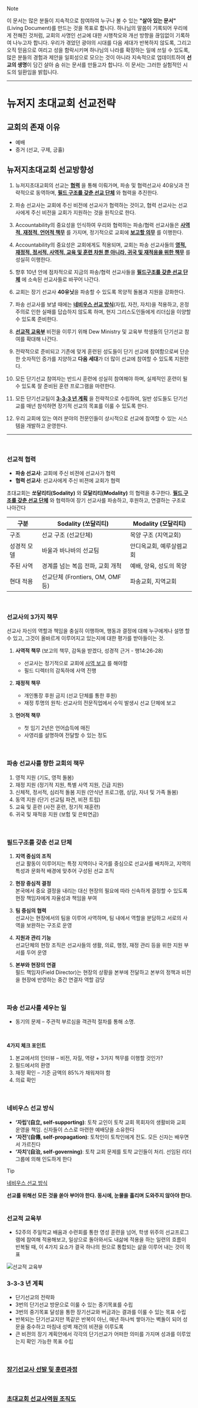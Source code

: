 > [!NOTE]
> 이 문서는 많은 분들이 지속적으로 참여하여 누구나 볼 수 있는 **"살아 있는 문서"**(Living Document)를 만드는 것을 목표로 합니다. 하나님의 말씀이 기록되어 우리에게 전해진 것처럼, 교회의 사명인 선교에 대한 시행착오와 개선 방향을 끊임없이 기록하여 나누고자 합니다. 우리가 겪었던 광야의 시대를 다음 세대가 반복하지 않도록, 그리고 오직 믿음으로 여리고 성을 함락시키며 하나님의 나라를 확장하는 일에 쓰일 수 있도록, 많은 분들의 경험과 제안을 일회성으로 모으는 것이 아니라 지속적으로 업데이트하여 **선교의 생명**이 담긴 살아 숨 쉬는 문서를 만들고자 합니다. 이 문서는 그러한 실험적인 시도의 일환임을 밝힙니다.

-----

뉴저지 초대교회 선교전략
=======

## 교회의 존재 이유
* 예배 
* 증거 (선교, 구제, 긍휼) 

 
## 뉴저지초대교회 선교방향성
1. 뉴저지초대교회의 선교는 **[협력](#선교적-협력)** 을 통해 이뤄가며, 파송 및 협력선교사 40유닛과 전략적으로 동역하며, **[필드 구조를 갖춘 선교 단체](#필드구조를-갖춘-선교-단체)** 와 협력을 추진한다.

2. 파송 선교사는 교회에 주신 비전에 선교사가 협력하는 것이고, 협력 선교사는 선교사에게 주신 비전을 교회가 지원하는 것을 원칙으로 한다.

3. Accountability의 중요성을 인식하여 우리와 협력하는 파송/협력 선교사들은 **[사역적, 재정적, 언어적 책무](#선교사의-3가지-책무)** 를 가지며, 정기적으로 교회에 **[보고할 의무](02.사역보고서/README.md)** 를 이행한다.

4. Accountability의 중요성은 교회에게도 적용되며, 교회는 파송 선교사들의 **[영적, 재정적, 정서적, 사역적, 교육 및 훈련 차원 뿐 아니라, 귀국 및 재적응을 위한 책무](#파송-선교사를-향한-교회의-책무)** 를 성실히 이행한다.

5. 향후 10년 안에 점차적으로 지금의 파송/협력 선교사들을 **[필드구조를 갖춘 선교 단체](#필드구조를-갖춘-선교-단체)** 에 소속된 선교사들로 바꾸어 나간다.

6. 교회는 장기 선교사 **40유닛**을 파송할 수 있도록 목양적 돌봄과 지원을 강화한다.

7. 파송 선교사를 보낼 때에는 **[네비우스 선교 방식](#네비우스-선교-방식)**(자립, 자전, 자치)을 적용하고, 온정주의로 인한 실패를 답습하지 않도록 하며, 현지 그리스도인들에게 리더십을 이양할 수 있도록 준비한다.

8. **[선교적 교육부](#선교적-교육부)** 비전을 이루기 위해 Dew Ministry 및 교육부 학생들의 단기선교 참여를 확대해 나간다.

9. 전략적으로 준비되고 기존에 맞게 훈련된 성도들이 단기 선교에 참여함으로써 단순한 숫자적인 증가를 지양하고 **다음 세대**가 더 많이 선교에 참여할 수 있도록 지원한다.

10. 모든 단기선교 참여자는 반드시 훈련에 성실히 참여해야 하며, 실제적인 훈련이 될 수 있도록 잘 준비된 훈련 프로그램을 마련한다.

11. 모든 단기선교팀이 **[3-3-3 년 계획](#3-3-3-년-계획)** 을 전략적으로 수립하여, 일반 성도들도 단기선교를 매년 참석하면 장기적 선교의 목표를 이룰 수 있도록 한다.

12. 우리 교회에 있는 여러 분야의 전문인들이 상시적으로 선교에 참여할 수 있는 시스템을 개발하고 운영한다.

---
<br/>

### 선교적 협력
 * **파송 선교사**: 교회에 주신 비젼에 선교사가 협력 
 * **협력 선교사**: 선교사에게 주신 비젼에 교회가 협력

초대교회는 **쏘달리티(Sodality)** 와 **모달리티(Modality)** 의 협력을 추구한다. **[필드 구조를 갖춘 선교 단체](#필드구조를-갖춘-선교-단체)** 와 협력하여 장기 선교사를 파송하고, 후원하고, 연결하는 구조로 나아간다

| 구분       | Sodality (쏘달리티)             | Modality (모달리티)             |
|-----------|-------------------------------|-------------------------------|
| 구조       | 선교 구조 (선교단체)                | 목양 구조 (지역교회)            |
| 성경적 모델 | 바울과 바나바의 선교팀              | 안디옥교회, 예루살렘교회           |
| 주된 사역  | 경계를 넘는 복음 전파, 교회 개척     | 예배, 양육, 성도의 목양          |
| 현대 적용  | 선교단체 (Frontiers, OM, OMF 등)   | 파송교회, 지역교회              |
<br>

### 선교사의 3가지 책무

선교사 자신의 역할과 책임을 충실히 이행하며, 행동과 결정에 대해 누구에게나 설명 할 수 있고, 그것이 올바르게 이루어지고 있는지에 대한 평가를 받아들이는 것.

1. **사역적 책무** (보고의 책무, 감독을 받겠다, 성경적 근거 - 행14:26-28)
   * 선교사는 정기적으로 교회에 [사역 보고](./02.사역보고서/README.md) 를 해야함
   * 필드 디렉터의 감독하에 사역 진행

2. **재정적 책무**
   * 개인통장 후원 금지 (선교 단체를 통한 후원)
   * 재정 투명의 원칙: 선교사의 전문직업에서 수익 발생시 선교 단체에 보고

3. **언어적 책무**
   * 첫 임기 2년은 언어습득에 매진
   * 사영리를 설명하여 전달할 수 있는 정도
<br/>

### 파송 선교사를 향한 교회의 책무 

1. 영적 지원 (기도, 영적 돌봄)
2. 재정 지원 (정기적 지원, 특별 사역 지원, 긴급 지원)
3. 신체적, 정서적, 심리적 돌봄 지원 (안식년 프로그램, 상담, 자녀 및 가족 돌봄)
4. 동역 지원 (단기 선교팀 파견, 비젼 트립)
5. 교육 및 훈련 (사전 훈련, 정기적 재훈련)
6. 귀국 및 재적응 지원 (보험 및 은퇴연금)
<br/>

### 필드구조를 갖춘 선교 단체
1. **지역 중심의 조직** <br>선교 활동이 이루어지는 특정 지역이나 국가를 중심으로 선교사를 배치하고, 지역의 특성과 문화적 배경에 맞추어 구성된 선교 조직

2. **현장 중심적 결정** <br>본국에서 중요 결정을 내리는 대신 현장의 필요에 따라 신속하게 결정할 수 있도록 현장 책임자에게 자율성과 책임을 부여

3. **팀 중심의 협력** <br>선교사는 현장에서의 팀을 이루어 사역하며, 팀 내에서 역할을 분담하고 서로의 사역을 보완하는 구조로 운영

4. **지원과 관리 기능** <br>선교단체의 현장 조직은 선교사들의 생활, 의료, 행정, 재정 관리 등을 위한 지원 부서를 두어 운영

5. **본부와 현장의 연결** <br>필드 책임자(Field Director)는 현장의 상황을 본부에 전달하고 본부의 정책과 비전을 현장에 반영하는 중간 연결자 역할 감당
<br>

### 파송 선교사를 세우는 일 
* 동기의 문제 – 주관적 부르심을 객관적 절차를 통해 소명.  
<br>

**4가지 체크 포인트**
1. 본교에서의 인터뷰 – 비전, 자질, 역량 + 3가지 책무를 이행할 것인가?
2. 필드에서의 환영
3. 재정 확인 – 기준 금액의 85%가 채워져야 함
4. 의료 확인
<br/>

### 네비우스 선교 방식
* **‘자립’(自立, self-supporting)**: 토착 교인이 토착 교회 목회자의 생활비와 교회 운영을 책임. 신자들이 스스로 마련한 예배당을 소유한다
* **‘자전’(自傳, self-propagation)**: 토착인이 토착인에게 전도. 모든 신자는 배우면서 가르친다
* **‘자치’(自治, self-governing)**: 토착 교회 문제를 토착 교인들이 처리. 선임된 리더 그룹에 의해 인도하게 한다

> [!TIP]
> [네비우스 선교 방식](https://encykorea.aks.ac.kr/Article/E0076564)

**선교를 위해선 모든 것을 쏟아 부어야 한다. 동시에, 눈물을 흘리며 도와주지 않아야 한다.**
<br/>
<br/>

### 선교적 교육부
* 52주의 주일학교 배움과 수련회를 통한 영성 훈련을 넘어, 학생 위주의 선교프로그램에 참여해 적용해보고, 일상으로 돌아와서도 내삶에 적용을 하는 일련의 흐름이 반복될 때, 이 4가지 요소가 결국 하나의 원으로 통합되는 삶을 이루어 내는 것이 목표

![선교적 교육부](선교적교육부.jpg)

### 3-3-3 년 계획
* 단기선교의 전략화
* 3번의 단기선교 방문으로 이룰 수 있는 중기목표를 수립
* 3번의 중기목표 달성을 통한 장기선교와 버금과는 결과를 이룰 수 있는 목표 수립
* 반복되는 단기선교지만 똑같은 반복이 아닌, 매년 하나씩 쌓아가는 벽돌이 되어 성문을 중수하고 마침내 성벽 재건의 비젼을 이루도록
* 큰 비젼의 장기 계획안에서 각각의 단기선교가 어떠한 의미를 가지며 성과를 이루었는지 확인 가능한 목표 수립
<br>

### [장기선교사 선발 및 훈련과정](./01.선교사훈련/README.md)
<br>

### [초대교회 선교사역원 조직도](30.선교사역원/README.md)
<br>
